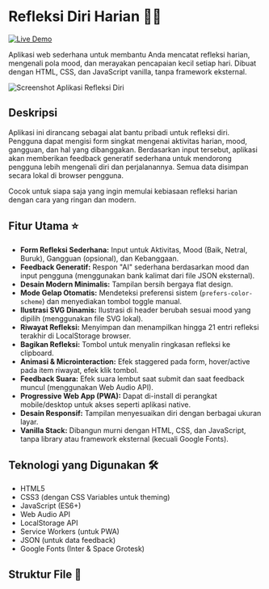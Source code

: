 # Refleksi Diri Harian 📝✨

[![Live Demo](https://img.shields.io/badge/Live_Demo-Kunjungi-brightgreen)](https://rapihin.github.io/refleksi)

Aplikasi web sederhana untuk membantu Anda mencatat refleksi harian, mengenali pola mood, dan merayakan pencapaian kecil setiap hari. Dibuat dengan HTML, CSS, dan JavaScript vanilla, tanpa framework eksternal.

![Screenshot Aplikasi Refleksi Diri](./screenshot.png)

## Deskripsi

Aplikasi ini dirancang sebagai alat bantu pribadi untuk refleksi diri. Pengguna dapat mengisi form singkat mengenai aktivitas harian, mood, gangguan, dan hal yang dibanggakan. Berdasarkan input tersebut, aplikasi akan memberikan feedback generatif sederhana untuk mendorong pengguna lebih mengenali diri dan perjalanannya. Semua data disimpan secara lokal di browser pengguna.

Cocok untuk siapa saja yang ingin memulai kebiasaan refleksi harian dengan cara yang ringan dan modern.

## Fitur Utama ⭐

* **Form Refleksi Sederhana:** Input untuk Aktivitas, Mood (Baik, Netral, Buruk), Gangguan (opsional), dan Kebanggaan.
* **Feedback Generatif:** Respon "AI" sederhana berdasarkan mood dan input pengguna (menggunakan bank kalimat dari file JSON eksternal).
* **Desain Modern Minimalis:** Tampilan bersih bergaya flat design.
* **Mode Gelap Otomatis:** Mendeteksi preferensi sistem (`prefers-color-scheme`) dan menyediakan tombol toggle manual.
* **Ilustrasi SVG Dinamis:** Ilustrasi di header berubah sesuai mood yang dipilih (menggunakan file SVG lokal).
* **Riwayat Refleksi:** Menyimpan dan menampilkan hingga 21 entri refleksi terakhir di LocalStorage browser.
* **Bagikan Refleksi:** Tombol untuk menyalin ringkasan refleksi ke clipboard.
* **Animasi & Microinteraction:** Efek staggered pada form, hover/active pada item riwayat, efek klik tombol.
* **Feedback Suara:** Efek suara lembut saat submit dan saat feedback muncul (menggunakan Web Audio API).
* **Progressive Web App (PWA):** Dapat di-install di perangkat mobile/desktop untuk akses seperti aplikasi native.
* **Desain Responsif:** Tampilan menyesuaikan diri dengan berbagai ukuran layar.
* **Vanilla Stack:** Dibangun murni dengan HTML, CSS, dan JavaScript, tanpa library atau framework eksternal (kecuali Google Fonts).

## Teknologi yang Digunakan 🛠️

* HTML5
* CSS3 (dengan CSS Variables untuk theming)
* JavaScript (ES6+)
* Web Audio API
* LocalStorage API
* Service Workers (untuk PWA)
* JSON (untuk data feedback)
* Google Fonts (Inter & Space Grotesk)

## Struktur File 📁

